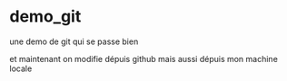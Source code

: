 # demo_git
une demo de git qui se passe bien

et maintenant on modifie dépuis github
mais aussi dépuis mon machine locale
